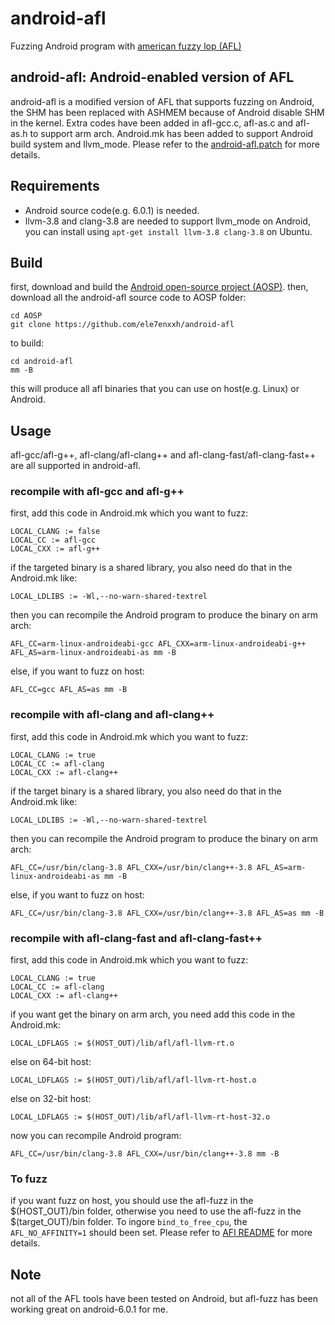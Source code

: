 # android-afl

Fuzzing Android program with [american fuzzy lop (AFL)][american-fuzzy-lop]

## android-afl: Android-enabled version of AFL

android-afl is a modified version of AFL that supports fuzzing on Android, the SHM has been replaced with ASHMEM because of Android disable SHM in the kernel. Extra codes have been added in afl-gcc.c, afl-as.c and afl-as.h to support arm arch. Android.mk has been added to support Android build system and llvm_mode. Please refer to the [android-afl.patch][android-afl.patch] for more details.

## Requirements
* Android source code(e.g. 6.0.1) is needed.
* llvm-3.8 and clang-3.8 are needed to support llvm_mode on Android, you can install using `apt-get install llvm-3.8 clang-3.8` on Ubuntu.

## Build
first, download and build the [Android open-source project (AOSP)][Android open-source project].
then, download all the android-afl source code to AOSP folder:
```
cd AOSP
git clone https://github.com/ele7enxxh/android-afl
```
to build:
```
cd android-afl
mm -B
```
this will produce all afl binaries that you can use on host(e.g. Linux) or Android.

## Usage

afl-gcc/afl-g++, afl-clang/afl-clang++ and afl-clang-fast/afl-clang-fast++ are all supported in android-afl.

### recompile with afl-gcc and afl-g++

first, add this code in Android.mk which you want to fuzz:
```
LOCAL_CLANG := false
LOCAL_CC := afl-gcc
LOCAL_CXX := afl-g++
```
if the targeted binary is a shared library, you also need do that in the Android.mk like:
```
LOCAL_LDLIBS := -Wl,--no-warn-shared-textrel
```
then you can recompile the Android program to produce the binary on arm arch:
```
AFL_CC=arm-linux-androideabi-gcc AFL_CXX=arm-linux-androideabi-g++ AFL_AS=arm-linux-androideabi-as mm -B
```
else, if you want to fuzz on host:
```
AFL_CC=gcc AFL_AS=as mm -B
```

### recompile with afl-clang and afl-clang++

first, add this code in Android.mk which you want to fuzz:
```
LOCAL_CLANG := true
LOCAL_CC := afl-clang
LOCAL_CXX := afl-clang++
```
if the target binary is a shared library, you also need do that in the Android.mk like:
```
LOCAL_LDLIBS := -Wl,--no-warn-shared-textrel
```
then you can recompile the Android program to produce the binary on arm arch:
```
AFL_CC=/usr/bin/clang-3.8 AFL_CXX=/usr/bin/clang++-3.8 AFL_AS=arm-linux-androideabi-as mm -B
```
else, if you want to fuzz on host:
```
AFL_CC=/usr/bin/clang-3.8 AFL_CXX=/usr/bin/clang++-3.8 AFL_AS=as mm -B
```

### recompile with afl-clang-fast and afl-clang-fast++

first, add this code in Android.mk which you want to fuzz:
```
LOCAL_CLANG := true
LOCAL_CC := afl-clang
LOCAL_CXX := afl-clang++
```
if you want get the binary on arm arch, you need add this code in the Android.mk:
```
LOCAL_LDFLAGS := $(HOST_OUT)/lib/afl/afl-llvm-rt.o
```
else on 64-bit host:
```
LOCAL_LDFLAGS := $(HOST_OUT)/lib/afl/afl-llvm-rt-host.o
```
else on 32-bit host:
```
LOCAL_LDFLAGS := $(HOST_OUT)/lib/afl/afl-llvm-rt-host-32.o
```
now you can recompile Android program:
```
AFL_CC=/usr/bin/clang-3.8 AFL_CXX=/usr/bin/clang++-3.8 mm -B
```

### To fuzz

if you want fuzz on host, you should use the afl-fuzz in the $(HOST\_OUT)/bin folder, otherwise you need to use the afl-fuzz in the $(target\_OUT)/bin folder. To ingore `bind_to_free_cpu`, the `AFL_NO_AFFINITY=1` should been set. Please refer to [AFl README][AFL README] for more details.

## Note
not all of the AFL tools have been tested on Android, but afl-fuzz has been working great on android-6.0.1 for me.

[american-fuzzy-lop]: http://lcamtuf.coredump.cx/afl/
[android-afl.patch]: https://github.com/ele7enxxh/android-afl/blob/master/android-patch/afl-2.33b-android.patch
[Android open-source project]: https://source.android.com/
[AFL README]: lcamtuf.coredump.cx/afl/README.txt




